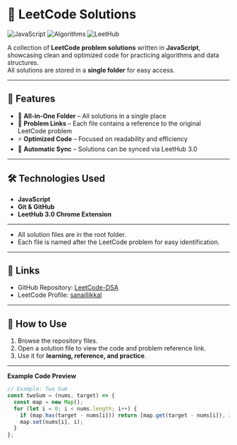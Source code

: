 # 🧩 LeetCode Solutions

![JavaScript](https://img.shields.io/badge/JavaScript-F7DF1E?logo=javascript&logoColor=black)
![Algorithms](https://img.shields.io/badge/Algorithms-Yes-brightgreen)
![LeetHub](https://img.shields.io/badge/LeetHub-3.0-blue)

A collection of **LeetCode problem solutions** written in **JavaScript**, showcasing clean and optimized code for practicing algorithms and data structures.  
All solutions are stored in a **single folder** for easy access.  

---

## 🚀 Features

- 📝 **All-in-One Folder** – All solutions in a single place  
- 🔗 **Problem Links** – Each file contains a reference to the original LeetCode problem  
- ⚡ **Optimized Code** – Focused on readability and efficiency  
- 📂 **Automatic Sync** – Solutions can be synced via LeetHub 3.0  

---

## 🛠️ Technologies Used

- **JavaScript**  
- **Git & GitHub**  
- **LeetHub 3.0 Chrome Extension**  

---

- All solution files are in the root folder.  
- Each file is named after the LeetCode problem for easy identification.  

---

## 🔗 Links

- GitHub Repository: [LeetCode-DSA](https://github.com/sanashaju/LeetCode-DSA)  
- LeetCode Profile: [sanaillikkal](https://leetcode.com/u/sanaillikkal/)

---

## 📌 How to Use

1. Browse the repository files.  
2. Open a solution file to view the code and problem reference link.  
3. Use it for **learning, reference, and practice**.  

---

**Example Code Preview**  

```javascript
// Example: Two Sum
const twoSum = (nums, target) => {
  const map = new Map();
  for (let i = 0; i < nums.length; i++) {
    if (map.has(target - nums[i])) return [map.get(target - nums[i]), i];
    map.set(nums[i], i);
  }
};
